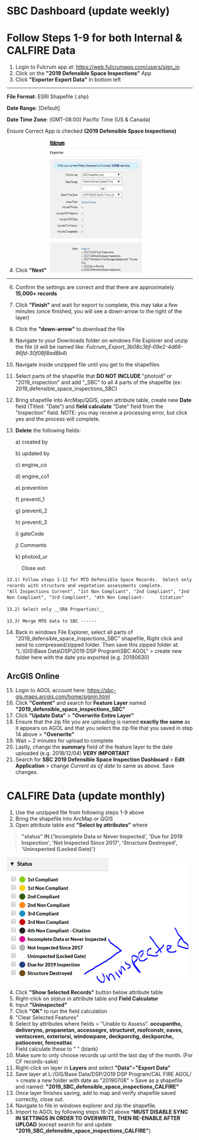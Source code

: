 # SBC Dashboard (update weekly)
# Follow Steps 1-9 for both Internal & CALFIRE Data

1) Login to Fulcrum app at: https://web.fulcrumapp.com/users/sign_in
2) Click on the __"2019 Defensible Space Inspections"__ App
3) Click __"Exporter Export Data"__ in bottom left

___

__File Format__: ESRI Shapefile (.shp)

__Date Range__: [Default]

__Date Time Zone__: (GMT-08:00) Pacific Time (US & Canada)

Ensure Correct App is checked __(2019 Defensible Space Inspections)__

4) Click __"Next"__
![alt text](https://github.com/sbcfiregis/photos/blob/master/fulcrum_screenshot.JPG?raw=true)

---

6) Confirm the settings are correct and that there are approximately __15,000+ records__
7) Click __"Finish"__ and wait for export to complete, this may take a few minutes (once finished, you will see a down-arrow to the right of the layer)
8) Click the __"down-arrow"__ to download the file
9) Navigate to your Downloads folder on windows File Explorer and unzip the file (it will be named like: *Fulcrum_Export_3b08c3bf-09e2-4d66-96fd-30f08f8ad8b4*)
10) Navigate inside unzipped file until you get to the shapefiles
11) Select parts of the shapefile that __DO NOT INCLUDE__ "photoid" or "2019_inspection" and add "_SBC" to all 4 parts of the shapefile
(ex: 2019_defensible_space_inspections_SBC)
12) Bring shapefile into ArcMap/QGIS, open attribute table, create new __Date__ field (Titled: "Date") and __field calculate__ "Date" field from the "Inspection" field.  NOTE: you may receive a processing error, but click yes and the process will complete.  
13) __Delete__ the following fields:

    a) created by

    b) updated by 
    
    c) engine_co 
    
    d) engine_co1 

    e) prevention 
    
    f) preventi_1 
    
    g) preventi_2 
    
    h) preventi_3 
    
    i) gateCode 
    
    j) Comments
    
    k) photoid_ur  
    
> __Close out__ 

    13.1) Follow steps 1-12 for MTO Defensible Space Records.  Select only records with structure and vegetation assessments complete.
    "All Inspections Current", "1st Non Compliant", "2nd Compliant", "2nd Non Compliant", "3rd Compliant", "4th Non Compliant-      Citation"
    
    13.2) Select only __SRA Properties!__

    13.3) Merge MTO data to SBC ------

14) Back in windows File Explorer, select all parts of "2019_defensible_space_inspections_SBC" shapefile, Right click and send to compressed/zipped folder.  Then save this zipped folder at: "L:\GIS\Base Data\DSP\2019 DSP Program\SBC AGOL" > create new folder here with the date you exported (e.g. 20190630)
## ArcGIS Online
15) Login to AGOL account here: https://sbc-gis.maps.arcgis.com/home/signin.html
16) Click __"Content"__ and search for __Feature Layer__ named __"2019_defensible_space_inspections_SBC"__
17) Click __"Update Data"__ > __"Overwrite Entire Layer"__
18) Ensure that the zip file you are uploading is named __exactly the same__ as it appears on AGOL and that you select the zip file that you saved in step 14 above > __"Overwrite"__
19) Wait ~ 2 minutes for upload to complete
20) Lastly, change the __summary__ field of the feature layer to the date uploaded (e.g. 2018/12/04) __VERY IMPORTANT__
21) Search for __SBC 2019 Defensible Space Inspection Dashboard__ > __Edit Application__ > change _Current as of date_ to same as above.  Save changes.

# CALFIRE Data (update monthly)
1) Use the unzipped file from following steps 1-9 above
2) Bring the shapefile into ArcMap or QGIS
3) Open attribute table and  __"Select by attributes"__ where
> __"status" IN ('Incomplete Data or Never Inspected', 'Due for 2019 Inspection', 'Not Inspected Since 2017', 'Structure Destroyed', 'Uninspected (Locked Gate)')__

![alt text](https://github.com/sbcfiregis/photos/blob/master/2019_Fulcrum_DSP_Status_screenshot.PNG?raw=true)

4) Click __"Show Selected Records"__ button below attribute table
5) Right-click on _status_ in attribute table and __Field Calculator__
6) Input __"Uninspected"__
7) Click __"OK"__ to run the field calculation
8) "Clear Selected Features"
9) Select by attributes where fields = "Unable to Assess". __occupantho, deliveryno, propanetan, accessegre, structuret, roofconstr, eaves, ventscreen, exteriorsi, windowpane, deckporchg, deckporche, patiocover, fenceattac__     
Field calculate these to " " (blank)
10) Make sure to only choose records up until the last day of the month.  (For CF records-sake)
11) Right-click on layer in __Layers__ and select __"Data"__>__"Export Data"__
12) Save layer at L:/GIS/Base Data/DSP/2019 DSP Program/CAL FIRE AGOL/ > create a new folder with date as "20190708" > Save as a shapefile and named: __"2019_SBC_defensible_space_inspections_CALFIRE"__
13) Once layer finishes saving, add to map and verify shapefile saved correctly, close out.  
14) Navigate to file in windows explorer and zip the shapefile.
15) Import to AGOL by following steps 16-21 above ***MUST DISABLE SYNC IN SETTINGS IN ORDER TO OVERWRITE, THEN RE-ENABLE AFTER UPLOAD**
(except search for and update __"2019_SBC_defensible_space_inspections_CALFIRE"__)
